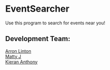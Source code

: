 # EventSearcher
Use this program to search for events near you!

## Development Team:
[Arron Linton](https://github.com/ArronJLinton)  
[Matty J](https://github.com/JattMohnson)  
[Kieran Anthony](https://github.com/zekkxx)  

